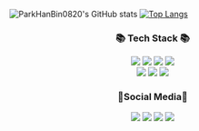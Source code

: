 
![ParkHanBin0820's GitHub stats](https://github-readme-stats.vercel.app/api?username=ParkHanBin0820&show_icons=true&theme=dark)
[![Top Langs](https://github-readme-stats.vercel.app/api/top-langs/?username=ParkHanBin0820)](https://github.com/anuraghazra/github-readme-stats)
</p>

<h3 align="center">📚 Tech Stack 📚</h3>

<div align='center'>
<a href="https://code.visualstudio.com/" target="_blank"><img src="https://img.shields.io/badge/Visual Studio Code-007ACC?style=flat-square&logo=VisualStudioCode&logoColor=white"/></a>
<a href="https://www.vmware.com/kr.html" target="_blank"><img src="https://img.shields.io/badge/VMware-607078?style=flat-square&logo=VMware&logoColor=white"/></a>
<a href="https://www.cisco.com/c/ko_kr/index.html" target="_blank"><img src="https://img.shields.io/badge/Cisco-1BA0D7?style=flat-square&logo=Cisco&logoColor=white"/></a>
<a href="https://www.mysql.com//kr.html" target="_blank"><img src="https://img.shields.io/badge/MySQL-4479A1?style=flat-square&logo=MySQLColor=white"/></a>
</div>

<div align='center'>
<a href="https://www.python.org" target="_blank"><img src="https://img.shields.io/badge/Python-3776AB?style=flat-square&logo=Python&logoColor=white"/></a>
<a href="https://www.linux.org" target="_blank"><img src="https://img.shields.io/badge/Linux-FCC624?style=flat-square&logo=Linux&logoColor=white"/></a>
<a href="https://www.centos.org/" target="_blank"><img src="https://img.shields.io/badge/Centos-262577?style=flat-square&logo=Centos&logoColor=white"/></a>
</div>

<h3 align="center">🎈Social Media🎈</h3>

<div align='center'>
<a href="https://www.instagram.com/h_bin_0820" target="_blank"><img src="https://img.shields.io/badge/Instagram-E4405F?style=flat-square&logo=Instagram&logoColor=white"/></a>
<a href="https://www.facebook.com/profile.php?id=100055992774190" target="_blank"><img src="https://img.shields.io/badge/Facebook-1877F2?style=flat-square&logo=Facebook&logoColor=white"/></a>
<a href="https://open.kakao.com/o/sg4c1lpd" target="_blank"><img src="https://img.shields.io/badge/Kakao Talk open chat-FFCD00?style=flat-square&logo=KakaoTalk&logoColor=white"/></a>
<a href="https://github.com/ParkHanBin0820" target="_blank"><img src="https://img.shields.io/badge/GitHub-181717?style=flat-square&logo=GitHub&logoColor=white"/></a>

</div>
